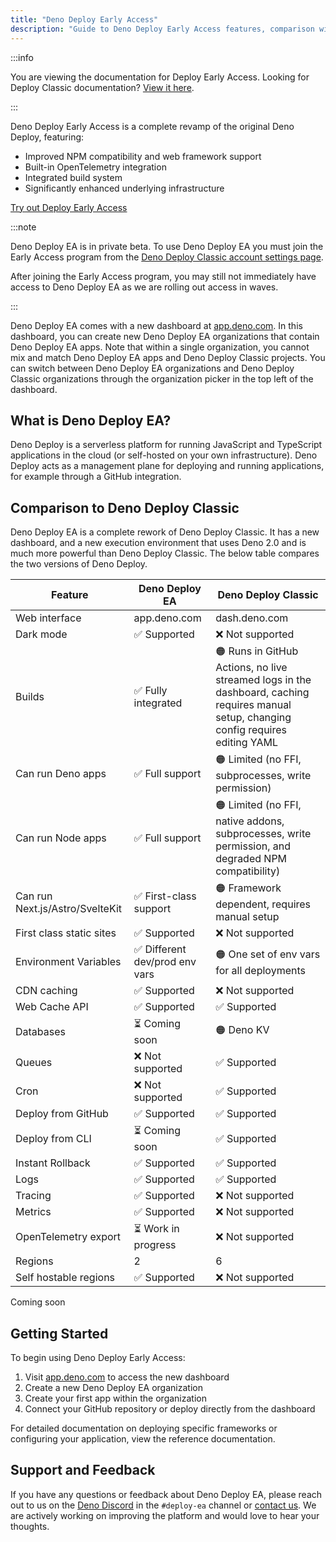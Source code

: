 ```yaml
---
title: "Deno Deploy Early Access"
description: "Guide to Deno Deploy Early Access features, comparison with Deno Deploy Classic, and getting started instructions for deployment."
---
```


:::info

You are viewing the documentation for Deploy Early Access. Looking for Deploy
Classic documentation? [View it here](/deploy/).

:::

Deno Deploy Early Access is a complete revamp of the original Deno Deploy,
featuring:

- Improved NPM compatibility and web framework support
- Built-in OpenTelemetry integration
- Integrated build system
- Significantly enhanced underlying infrastructure

<a href="https://app.deno.com" class="docs-cta runtime-cta">Try out Deploy Early
Access</a>

:::note

Deno Deploy EA is in private beta. To use Deno Deploy EA you must join the Early
Access program from the
[Deno Deploy Classic account settings page](https://dash.deno.com/account#early-access).

After joining the Early Access program, you may still not immediately have
access to Deno Deploy EA as we are rolling out access in waves.

:::

Deno Deploy EA comes with a new dashboard at
[app.deno.com](https://app.deno.com). In this dashboard, you can create new Deno
Deploy EA organizations that contain Deno Deploy EA apps. Note that within a
single organization, you cannot mix and match Deno Deploy EA apps and Deno
Deploy Classic projects. You can switch between Deno Deploy EA organizations and
Deno Deploy Classic organizations through the organization picker in the top
left of the dashboard.

## What is Deno Deploy EA?

Deno Deploy is a serverless platform for running JavaScript and TypeScript
applications in the cloud (or self-hosted on your own infrastructure). Deno
Deploy acts as a management plane for deploying and running applications, for
example through a GitHub integration.

## Comparison to Deno Deploy Classic

Deno Deploy EA is a complete rework of Deno Deploy Classic. It has a new
dashboard, and a new execution environment that uses Deno 2.0 and is much more
powerful than Deno Deploy Classic. The below table compares the two versions of
Deno Deploy.

| Feature                         | Deno Deploy EA                 | Deno Deploy Classic                                                                                                                     |
| ------------------------------- | ------------------------------ | --------------------------------------------------------------------------------------------------------------------------------------- |
| Web interface                   | app.deno.com                   | dash.deno.com                                                                                                                           |
| Dark mode                       | ✅ Supported                   | ❌ Not supported                                                                                                                        |
| Builds                          | ✅ Fully integrated            | 🟠 Runs in GitHub Actions, no live streamed logs in the dashboard, caching requires manual setup, changing config requires editing YAML |
| Can run Deno apps               | ✅ Full support                | 🟠 Limited (no FFI, subprocesses, write permission)                                                                                     |
| Can run Node apps               | ✅ Full support                | 🟠 Limited (no FFI, native addons, subprocesses, write permission, and degraded NPM compatibility)                                      |
| Can run Next.js/Astro/SvelteKit | ✅ First-class support         | 🟠 Framework dependent, requires manual setup                                                                                           |
| First class static sites        | ✅ Supported                   | ❌ Not supported                                                                                                                        |
| Environment Variables           | ✅ Different dev/prod env vars | 🟠 One set of env vars for all deployments                                                                                              |
| CDN caching                     | ✅ Supported                   | ❌ Not supported                                                                                                                        |
| Web Cache API                   | ✅ Supported                   | ✅ Supported                                                                                                                            |
| Databases                       | ⏳ Coming soon                 | 🟠 Deno KV                                                                                                                              |
| Queues                          | ❌ Not supported               | ✅ Supported                                                                                                                            |
| Cron                            | ❌ Not supported               | ✅ Supported                                                                                                                            |
| Deploy from GitHub              | ✅ Supported                   | ✅ Supported                                                                                                                            |
| Deploy from CLI                 | ⏳ Coming soon                 | ✅ Supported                                                                                                                            |
| Instant Rollback                | ✅ Supported                   | ✅ Supported                                                                                                                            |
| Logs                            | ✅ Supported                   | ✅ Supported                                                                                                                            |
| Tracing                         | ✅ Supported                   | ❌ Not supported                                                                                                                        |
| Metrics                         | ✅ Supported                   | ❌ Not supported                                                                                                                        |
| OpenTelemetry export            | ⏳ Work in progress            | ❌ Not supported                                                                                                                        |
| Regions                         | 2                              | 6                                                                                                                                       |
| Self hostable regions           | ✅ Supported                   | ❌ Not supported                                                                                                                        |

Coming soon

## Getting Started

To begin using Deno Deploy Early Access:

1. Visit [app.deno.com](https://app.deno.com) to access the new dashboard
2. Create a new Deno Deploy EA organization
3. Create your first app within the organization
4. Connect your GitHub repository or deploy directly from the dashboard

For detailed documentation on deploying specific frameworks or configuring your
application, view the reference documentation.

## Support and Feedback

If you have any questions or feedback about Deno Deploy EA, please reach out to
us on the [Deno Discord](https://discord.gg/deno) in the `#deploy-ea` channel or
[contact us](../support). We are actively working on improving the platform and
would love to hear your thoughts.
